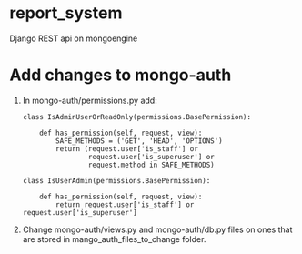 # report_system
Django REST api on mongoengine


# Add changes to mongo-auth

1. In mongo-auth/permissions.py add:

       class IsAdminUserOrReadOnly(permissions.BasePermission):
    
           def has_permission(self, request, view):
               SAFE_METHODS = ('GET', 'HEAD', 'OPTIONS')
               return (request.user['is_staff'] or
                       request.user['is_superuser'] or
                       request.method in SAFE_METHODS)
                       
       class IsUserAdmin(permissions.BasePermission):

           def has_permission(self, request, view):
               return request.user['is_staff'] or request.user['is_superuser']
               
                     
2. Change mongo-auth/views.py and mongo-auth/db.py files on ones that are stored in mango_auth_files_to_change folder.
